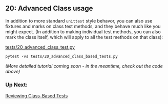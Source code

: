 ## 20: Advanced Class usage

In addition to more standard `unittest` style behavor, you can also use fixtures and marks on class test methods, and they behave much like you might expect. (In addition to making individual test methods, you can also mark the class itself, which will apply to all the test methods on that class):

[tests/20_advanced_class_test.py](../tests/20_advanced_class_based_tests.py)

```
pytest -vs tests/20_advanced_class_based_tests.py
```

_(More detailed tutorial coming soon - in the meantime, check out the code above)_

### Up Next:

[Reviewing Class-Based Tests](21_reviewing_class_based_tests.md)
